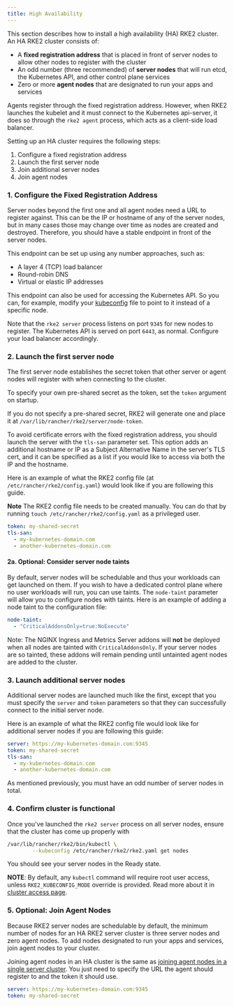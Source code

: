 ```yaml
---
title: High Availability
---
```


This section describes how to install a high availability (HA) RKE2 cluster. An HA RKE2 cluster consists of:

* A **fixed registration address** that is placed in front of server nodes to allow other nodes to register with the cluster
* An odd number (three recommended) of **server nodes** that will run etcd, the Kubernetes API, and other control plane services
* Zero or more **agent nodes** that are designated to run your apps and services

Agents register through the fixed registration address. However, when RKE2 launches the kubelet and it must connect to the Kubernetes api-server, it does so through the `rke2 agent` process, which acts as a client-side load balancer.

Setting up an HA cluster requires the following steps:

1. Configure a fixed registration address
1. Launch the first server node
1. Join additional server nodes
1. Join agent nodes

### 1. Configure the Fixed Registration Address

Server nodes beyond the first one and all agent nodes need a URL to register against. This can be the IP or hostname of any of the server nodes, but in many cases those may change over time as nodes are created and destroyed. Therefore, you should have a stable endpoint in front of the server nodes.

This endpoint can be set up using any number approaches, such as:

* A layer 4 (TCP) load balancer
* Round-robin DNS
* Virtual or elastic IP addresses

This endpoint can also be used for accessing the Kubernetes API. So you can, for example, modify your [kubeconfig](https://kubernetes.io/docs/concepts/configuration/organize-cluster-access-kubeconfig/) file to point to it instead of a specific node.

Note that the `rke2 server` process listens on port `9345` for new nodes to register. The Kubernetes API is served on port `6443`, as normal. Configure your load balancer accordingly.

### 2. Launch the first server node
The first server node establishes the secret token that other server or agent nodes will register with when connecting to the cluster.

To specify your own pre-shared secret as the token, set the `token` argument on startup.

If you do not specify a pre-shared secret, RKE2 will generate one and place it at `/var/lib/rancher/rke2/server/node-token`.

To avoid certificate errors with the fixed registration address, you should launch the server with the `tls-san` parameter set. This option adds an additional hostname or IP as a Subject Alternative Name in the server's TLS cert, and it can be specified as a list if you would like to access via both the IP and the hostname.

Here is an example of what the RKE2 config file (at `/etc/rancher/rke2/config.yaml`) would look like if you are following this guide.

**Note** The RKE2 config file needs to be created manually. You can do that by running `touch /etc/rancher/rke2/config.yaml` as a privileged user.

```yaml
token: my-shared-secret
tls-san:
  - my-kubernetes-domain.com
  - another-kubernetes-domain.com
```

#### 2a. Optional: Consider server node taints
By default, server nodes will be schedulable and thus your workloads can get launched on them. If you wish to have a dedicated control plane where no user workloads will run, you can use taints. The `node-taint` parameter will allow you to configure nodes with taints. Here is an example of adding a node taint to the configuration file:
```yaml
node-taint:
  - "CriticalAddonsOnly=true:NoExecute"
```

Note: The NGINX Ingress and Metrics Server addons will **not** be deployed when all nodes are tainted with `CriticalAddonsOnly`. If your server nodes are so tainted, these addons will remain pending until untainted agent nodes are added to the cluster.

### 3. Launch additional server nodes
Additional server nodes are launched much like the first, except that you must specify the `server` and `token` parameters so that they can successfully connect to the initial server node.

Here is an example of what the RKE2 config file would look like for additional server nodes if you are following this guide:

```yaml
server: https://my-kubernetes-domain.com:9345
token: my-shared-secret
tls-san:
  - my-kubernetes-domain.com
  - another-kubernetes-domain.com

```

As mentioned previously, you must have an odd number of server nodes in total.

### 4. Confirm cluster is functional
Once you've launched the `rke2 server` process on all server nodes, ensure that the cluster has come up properly with

```bash
/var/lib/rancher/rke2/bin/kubectl \
        --kubeconfig /etc/rancher/rke2/rke2.yaml get nodes
```

You should see your server nodes in the Ready state.

**NOTE**: By default, any `kubectl` command will require root user access, unless `RKE2_KUBECONFIG_MODE` override is provided. Read more about it in [cluster access page](https://docs.rke2.io/cluster_access).

### 5. Optional: Join Agent Nodes

Because RKE2 server nodes are schedulable by default, the minimum number of nodes for an HA RKE2 server cluster is three server nodes and zero agent nodes. To add nodes designated to run your apps and services, join agent nodes to your cluster.

Joining agent nodes in an HA cluster is the same as [joining agent nodes in a single server cluster](quickstart.md#agent-worker-node-installation). You just need to specify the URL the agent should register to and the token it should use.

```yaml
server: https://my-kubernetes-domain.com:9345
token: my-shared-secret
```
